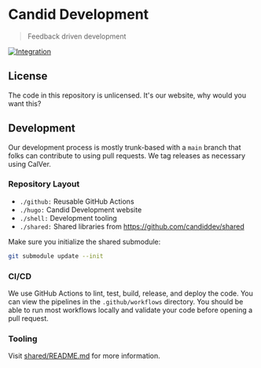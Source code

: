 # Candid Development

> Feedback driven development

[![Integration](https://github.com/candiddev/.github/actions/workflows/integration.yaml/badge.svg?branch=main)](https://github.com/candiddev/.github/actions/workflows/integration.yaml)

## License

The code in this repository is unlicensed.  It's our website, why would you want this?

## Development

Our development process is mostly trunk-based with a `main` branch that folks can contribute to using pull requests.  We tag releases as necessary using CalVer.

### Repository Layout

- `./github:` Reusable GitHub Actions
- `./hugo:` Candid Development website
- `./shell:` Development tooling
- `./shared:` Shared libraries from https://github.com/candiddev/shared

Make sure you initialize the shared submodule:

```bash
git submodule update --init
```

### CI/CD

We use GitHub Actions to lint, test, build, release, and deploy the code.  You can view the pipelines in the `.github/workflows` directory.  You should be able to run most workflows locally and validate your code before opening a pull request.

### Tooling

Visit [shared/README.md](shared/README.md) for more information.
